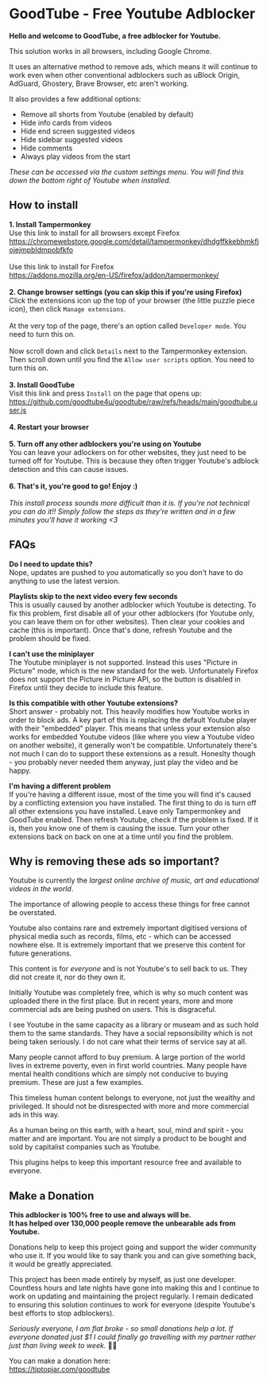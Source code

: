 # GoodTube - Free Youtube Adblocker
**Hello and welcome to GoodTube, a free adblocker for Youtube.**

This solution works in all browsers, including Google Chrome.

It uses an alternative method to remove ads, which means it will continue to work even when other conventional adblockers such as uBlock Origin, AdGuard, Ghostery, Brave Browser, etc aren't working.

It also provides a few additional options:
- Remove all shorts from Youtube (enabled by default)
- Hide info cards from videos
- Hide end screen suggested videos
- Hide sidebar suggested videos
- Hide comments
- Always play videos from the start

*These can be accessed via the custom settings menu. You will find this down the bottom right of Youtube when installed.*

## How to install
**1. Install Tampermonkey**<br>
Use this link to install for all browsers except Firefox<br>
https://chromewebstore.google.com/detail/tampermonkey/dhdgffkkebhmkfjojejmpbldmpobfkfo<br><br>
Use this link to install for Firefox<br>
https://addons.mozilla.org/en-US/firefox/addon/tampermonkey/
<br><br>
**2. Change browser settings (you can skip this if you're using Firefox)**<br>
Click the extensions icon up the top of your browser (the little puzzle piece icon), then click `Manage extensions`.<br><br>
At the very top of the page, there's an option called `Developer mode`. You need to turn this on.<br><br>
Now scroll down and click `Details` next to the Tampermonkey extension. Then scroll down until you find the `Allow user scripts` option. You need to turn this on.
<br><br>
**3. Install GoodTube**<br>
Visit this link and press `Install` on the page that opens up:<br>
https://github.com/goodtube4u/goodtube/raw/refs/heads/main/goodtube.user.js
<br><br>
**4. Restart your browser**
<br><br>
**5. Turn off any other adblockers you're using on Youtube**<br>
You can leave your adlockers on for other websites, they just need to be turned off for Youtube. This is because they often trigger Youtube's adblock detection and this can cause issues.
<br><br>
**6. That's it, you're good to go! Enjoy :)**
<br><br>
*This install process sounds more difficult than it is. If you're not technical you can do it!! Simply follow the steps as they're written and in a few minutes you'll have it working <3*


## FAQs
**Do I need to update this?**<br>
Nope, updates are pushed to you automatically so you don't have to do anything to use the latest version.

**Playlists skip to the next video every few seconds**<br>
This is usually caused by another adblocker which Youtube is detecting. To fix this problem, first disable all of your other adblockers (for Youtube only, you can leave them on for other websites). Then clear your cookies and cache (this is important). Once that's done, refresh Youtube and the problem should be fixed.

**I can't use the miniplayer**<br>
The Youtube miniplayer is not supported. Instead this uses "Picture in Picture" mode, which is the new standard for the web. Unfortunately Firefox does not support the Picture in Picture API, so the button is disabled in Firefox until they decide to include this feature.

**Is this compatible with other Youtube extensions?**<br>
Short answer - probably not. This heavily modifies how Youtube works in order to block ads. A key part of this is replacing the default Youtube player with their "embedded" player. This means that unless your extension also works for embedded Youtube videos (like where you view a Youtube video on another website), it generally won't be compatible. Unfortunately there's not much I can do to support these extensions as a result. Honeslty though - you probably never needed them anyway, just play the video and be happy.

**I'm having a different problem**<br>
If you're having a different issue, most of the time you will find it's caused by a conflicting extension you have installed. The first thing to do is turn off all other extensions you have installed. Leave only Tampermonkey and GoodTube enabled. Then refresh Youtube, check if the problem is fixed. If it is, then you know one of them is causing the issue. Turn your other extensions back on back on one at a time until you find the problem.


## Why is removing these ads so important?
Youtube is currently the _largest online archive of music, art and educational videos in the world_.<br>

The importance of allowing people to access these things for free cannot be overstated.<br>

Youtube also contains rare and extremely important digitised versions of physical media such as records, films, etc - which can be accessed nowhere else. It is extremely important that we preserve this content for future generations.<br>

This content is for _everyone_ and is not Youtube's to sell back to us. They did not create it, nor do they own it.<br>

Initially Youtube was completely free, which is why so much content was uploaded there in the first place. But in recent years, more and more commercial ads are being pushed on users. This is disgraceful.<br>

I see Youtube in the same capacity as a library or museam and as such hold them to the same standards. They have a social repsonsibility which is not being taken seriously. I do not care what their terms of service say at all.<br>

Many people cannot afford to buy premium. A large portion of the world lives in extreme poverty, even in first world countries. Many people have mental health conditions which are simply not conducive to buying premium. These are just a few examples.<br>

This timeless human content belongs to everyone, not just the wealthy and privileged. It should not be disrespected with more and more commercial ads in this way.<br>

As a human being on this earth, with a heart, soul, mind and spirit - you matter and are important. You are not simply a product to be bought and sold by capitalist companies such as Youtube.<br>

This plugins helps to keep this important resource free and available to everyone.


## Make a Donation
**This adblocker is 100% free to use and always will be.<br>
It has helped over 130,000 people remove the unbearable ads from Youtube.**<br>

Donations help to keep this project going and support the wider community who use it. If you would like to say thank you and can give something back, it would be greatly appreciated.<br>

This project has been made entirely by myself, as just one developer. Countless hours and late nights have gone into making this and I continue to work on updating and maintaining the project regularly. I remain dedicated to ensuring this solution continues to work for everyone (despite Youtube's best efforts to stop adblockers).<br>

<i>Seriously everyone, I am flat broke - so small donations help a lot. If everyone donated just $1 I could finally go travelling with my partner rather just than living week to week.</i> 🙏🏼<br>

You can make a donation here:<br>
https://tiptopjar.com/goodtube

